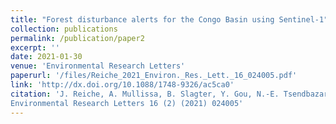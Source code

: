 ```yaml
---
title: "Forest disturbance alerts for the Congo Basin using Sentinel-1"
collection: publications
permalink: /publication/paper2
excerpt: ''
date: 2021-01-30
venue: 'Environmental Research Letters'
paperurl: '/files/Reiche_2021_Environ._Res._Lett._16_024005.pdf'
link: 'http://dx.doi.org/10.1088/1748-9326/ac5ca0'
citation: 'J. Reiche, A. Mullissa, B. Slagter, Y. Gou, N.-E. Tsendbazar, C. Odongo-Braun, A. Vollrath, M. J. Weisse, F. Stolle, A. Pickens, et al., Forest disturbance alerts for the congo basin using sentinel-1,
Environmental Research Letters 16 (2) (2021) 024005'
---
```

